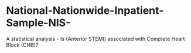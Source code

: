 # National-Nationwide-Inpatient-Sample-NIS-
A statistical analysis - Is (Anterior STEMI) associated with Complete Heart Block (CHB)?
